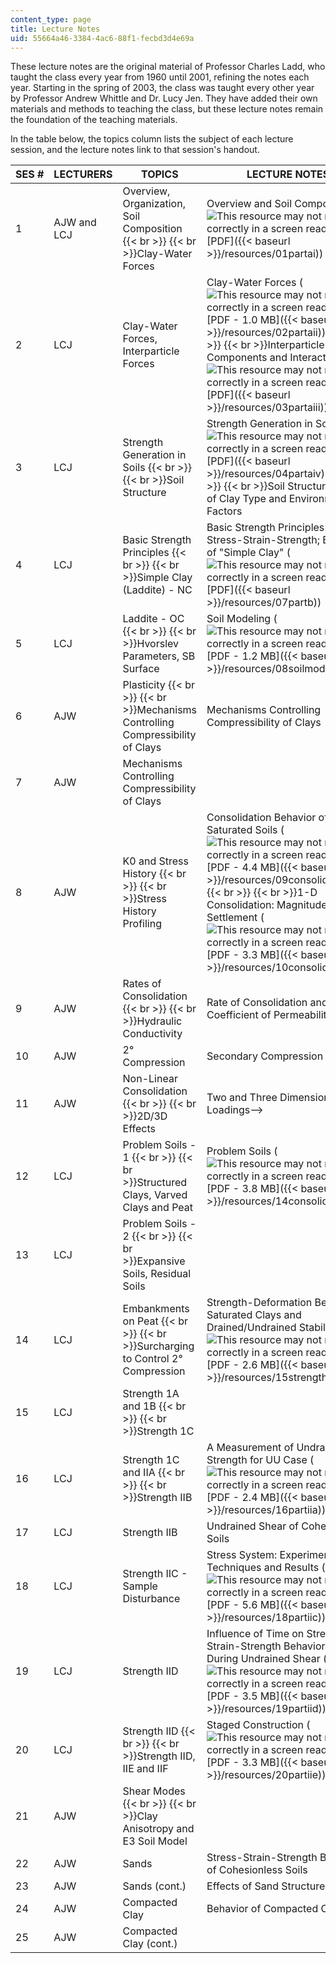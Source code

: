 ```yaml
---
content_type: page
title: Lecture Notes
uid: 55664a46-3384-4ac6-88f1-fecbd3d4e69a
---
```


These lecture notes are the original material of Professor Charles Ladd, who taught the class every year from 1960 until 2001, refining the notes each year. Starting in the spring of 2003, the class was taught every other year by Professor Andrew Whittle and Dr. Lucy Jen. They have added their own materials and methods to teaching the class, but these lecture notes remain the foundation of the teaching materials.

In the table below, the topics column lists the subject of each lecture session, and the lecture notes link to that session's handout.

| SES # | LECTURERS | TOPICS | LECTURE NOTES |
| --- | --- | --- | --- |
| 1 | AJW and LCJ | Overview, Organization, Soil Composition  {{< br >}}  {{< br >}}Clay-Water Forces | Overview and Soil Composition (![This resource may not render correctly in a screen reader.](/images/inacessible.gif)[PDF]({{< baseurl >}}/resources/01partai)) |
| 2 | LCJ | Clay-Water Forces, Interparticle Forces | Clay-Water Forces (![This resource may not render correctly in a screen reader.](/images/inacessible.gif)[PDF - 1.0 MB]({{< baseurl >}}/resources/02partaii))  {{< br >}}  {{< br >}}Interparticle Forces: Components and Interaction (![This resource may not render correctly in a screen reader.](/images/inacessible.gif)[PDF]({{< baseurl >}}/resources/03partaiii)) |
| 3 | LCJ | Strength Generation in Soils  {{< br >}}  {{< br >}}Soil Structure | Strength Generation in Soils (![This resource may not render correctly in a screen reader.](/images/inacessible.gif)[PDF]({{< baseurl >}}/resources/04partaiv))  {{< br >}}  {{< br >}}Soil Structure: Effects of Clay Type and Environmental Factors |
| 4 | LCJ | Basic Strength Principles  {{< br >}}  {{< br >}}Simple Clay (Laddite) - NC | Basic Strength Principles and Stress-Strain-Strength; Behavior of "Simple Clay" (![This resource may not render correctly in a screen reader.](/images/inacessible.gif)[PDF]({{< baseurl >}}/resources/07partb)) |
| 5 | LCJ | Laddite - OC  {{< br >}}  {{< br >}}Hvorslev Parameters, SB Surface | Soil Modeling (![This resource may not render correctly in a screen reader.](/images/inacessible.gif)[PDF - 1.2 MB]({{< baseurl >}}/resources/08soilmodeling)) |
| 6 | AJW | Plasticity  {{< br >}}  {{< br >}}Mechanisms Controlling Compressibility of Clays | Mechanisms Controlling Compressibility of Clays |
| 7 | AJW | Mechanisms Controlling Compressibility of Clays | &nbsp; |
| 8 | AJW | K0 and Stress History  {{< br >}}  {{< br >}}Stress History Profiling | Consolidation Behavior of Saturated Soils (![This resource may not render correctly in a screen reader.](/images/inacessible.gif)[PDF - 4.4 MB]({{< baseurl >}}/resources/09consolidationi))  {{< br >}}  {{< br >}}1-D Consolidation: Magnitude of Final Settlement (![This resource may not render correctly in a screen reader.](/images/inacessible.gif)[PDF - 3.3 MB]({{< baseurl >}}/resources/10consolidatnii)) |
| 9 | AJW | Rates of Consolidation  {{< br >}}  {{< br >}}Hydraulic Conductivity | Rate of Consolidation and Coefficient of Permeability |
| 10 | AJW | 2° Compression | Secondary Compression |
| 11 | AJW | Non-Linear Consolidation  {{< br >}}  {{< br >}}2D/3D Effects | Two and Three Dimensional Loadings--> |
| 12 | LCJ | Problem Soils - 1  {{< br >}}  {{< br >}}Structured Clays, Varved Clays and Peat | Problem Soils (![This resource may not render correctly in a screen reader.](/images/inacessible.gif)[PDF - 3.8 MB]({{< baseurl >}}/resources/14consolidatnvi)) |
| 13 | LCJ | Problem Soils - 2  {{< br >}}  {{< br >}}Expansive Soils, Residual Soils | &nbsp; |
| 14 | LCJ | Embankments on Peat  {{< br >}}  {{< br >}}Surcharging to Control 2° Compression | Strength-Deformation Behavior of Saturated Clays and Drained/Undrained Stability (![This resource may not render correctly in a screen reader.](/images/inacessible.gif)[PDF - 2.6 MB]({{< baseurl >}}/resources/15strengthdeform)) |
| 15 | LCJ | Strength 1A and 1B  {{< br >}}  {{< br >}}Strength 1C | &nbsp; |
| 16 | LCJ | Strength 1C and IIA  {{< br >}}  {{< br >}}Strength IIB | A Measurement of Undrained Strength for UU Case (![This resource may not render correctly in a screen reader.](/images/inacessible.gif)[PDF - 2.4 MB]({{< baseurl >}}/resources/16partiia)) |
| 17 | LCJ | Strength IIB | Undrained Shear of Cohesive Soils |
| 18 | LCJ | Strength IIC - Sample Disturbance | Stress System: Experimental Techniques and Results (![This resource may not render correctly in a screen reader.](/images/inacessible.gif)[PDF - 5.6 MB]({{< baseurl >}}/resources/18partiic)) |
| 19 | LCJ | Strength IID | Influence of Time on Stress-Strain-Strength Behavior of Clays During Undrained Shear (![This resource may not render correctly in a screen reader.](/images/inacessible.gif)[PDF - 3.5 MB]({{< baseurl >}}/resources/19partiid)) |
| 20 | LCJ | Strength IID  {{< br >}}  {{< br >}}Strength IID, IIE and IIF | Staged Construction (![This resource may not render correctly in a screen reader.](/images/inacessible.gif)[PDF - 3.3 MB]({{< baseurl >}}/resources/20partiie)) |
| 21 | AJW | Shear Modes  {{< br >}}  {{< br >}}Clay Anisotropy and E3 Soil Model | &nbsp; |
| 22 | AJW | Sands | Stress-Strain-Strength Behavior of Cohesionless Soils |
| 23 | AJW | Sands (cont.) | Effects of Sand Structure |
| 24 | AJW | Compacted Clay | Behavior of Compacted Clays |
| 25 | AJW | Compacted Clay (cont.) |